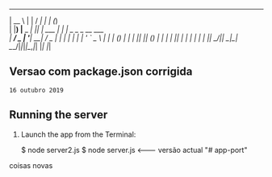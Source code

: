 

  _____           _    __      _ _ _                 
 |  __ \         | |  / _|    | | (_)                
 | |__) |__  _ __| |_| |_ ___ | | |_ _   _ _ __ ___  
 |  ___/ _ \| '__| __|  _/ _ \| | | | | | | '_ ` _ \ 
 | |  | (_) | |  | |_| || (_) | | | | |_| | | | | | |
 |_|   \___/|_|   \__|_| \___/|_|_|_|\__,_|_| |_| |_|
                                                     
                                                     


## Versao com package.json corrigida
    16 outubro 2019




## Running the server


1) Launch the app from the Terminal:

    $ node server2.js
    $ node server.js  <--- versão actual
"# app-port" 


coisas novas
